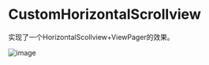 ﻿# CustomHorizontalScrollview
实现了一个HorizontalScollview+ViewPager的效果。

![image](https://github.com/yfchu/CustomHorizontalScrollview/blob/master/Effect/project.gif)   
